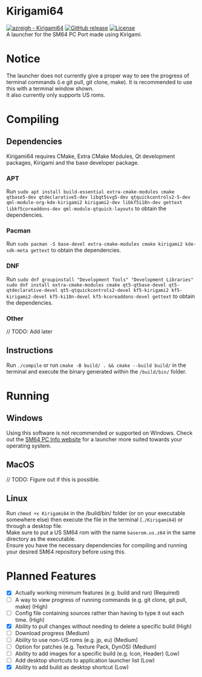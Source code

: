 # Kirigami64
[![azreigh - Kirigami64](https://img.shields.io/static/v1?label=azreigh&message=Kirigami64&color=blue&logo=github)](https://github.com/azreigh/Kirigami64 "Go to GitHub repo")
[![GitHub release](https://img.shields.io/github/release/azreigh/Kirigami64?include_prereleases=&sort=semver&color=blue)](https://github.com/azreigh/Kirigami64/releases/)
[![License](https://img.shields.io/badge/License-GPL--3.0-blue)](#license)
<br>
A launcher for the SM64 PC Port made using Kirigami.
# Notice
The launcher does not currently give a proper way to see the progress of terminal commands (i.e git pull, git clone, make). It is recommended to use this with a terminal window shown. <br>
It also currently only supports US roms.
# Compiling
## Dependencies
Kirigami64 requires CMake, Extra CMake Modules, Qt development packages, Kirigami and the base developer package.
### APT
Run `sudo apt install build-essential extra-cmake-modules cmake qtbase5-dev qtdeclarative5-dev libqt5svg5-dev qtquickcontrols2-5-dev qml-module-org-kde-kirigami2 kirigami2-dev libkf5i18n-dev gettext libkf5coreaddons-dev qml-module-qtquick-layouts` to obtain the dependencies.
### Pacman
Run `sudo pacman -S base-devel extra-cmake-modules cmake kirigami2 kde-sdk-meta gettext` to obtain the dependencies.
### DNF
Run `sudo dnf groupinstall "Development Tools" "Development Libraries"`<br>`sudo dnf install extra-cmake-modules cmake qt5-qtbase-devel qt5-qtdeclarative-devel qt5-qtquickcontrols2-devel kf5-kirigami2 kf5-kirigami2-devel kf5-ki18n-devel kf5-kcoreaddons-devel gettext` to obtain the dependencies.
### Other
// TODO: Add later
## Instructions
Run `./compile` or run `cmake -B build/ . && cmake --build build/` in the terminal and execute the binary generated within the `/build/bin/` folder.
# Running
## Windows
Using this software is not recommended *or* supported on Windows. Check out the [SM64 PC Info website](https://www.sm64pc.info/) for a launcher more suited towards your operating system.
## MacOS
// TODO: Figure out if this is possible.
## Linux
Run `chmod +x Kirigami64` in the /build/bin/ folder (or on your executable somewhere else) then execute the file in the terminal (`./Kirigami64`) or through a desktop file. <br>
Make sure to put a US SM64 rom with the name `baserom.us.z64` in the same directory as the executable. <br>
Ensure you have the necessary dependencies for compiling and running your desired SM64 repository before using this.
# Planned Features
 - [X] Actually working minimum features (e.g. build and run) (Required)
 - [ ] A way to view progress of running commands (e.g. git clone, git pull, make) (High)
 - [ ] Config file containing sources rather than having to type it out each time. (High)
 - [X] Ability to pull changes without needing to delete a specific build (High)
 - [ ] Download progress (Medium)
 - [ ] Ability to use non-US roms (e.g. jp, eu) (Medium)
 - [ ] Option for patches (e.g. Texture Pack, DynOS) (Medium)
 - [ ] Ability to add images for a specific build (e.g. Icon, Header) (Low)
 - [ ] Add desktop shortcuts to application launcher list (Low)
 - [X] Ability to add build as desktop shortcut (Low)
